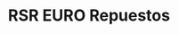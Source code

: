 ---
title: "RSR EURO Repuestos"
url: /san-jose/rsr-euro-repuestos/
shop: reparación de automóviles
---